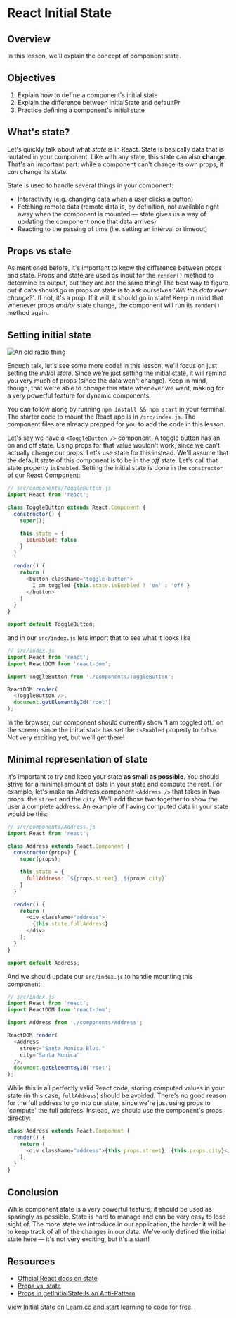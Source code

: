 # React Initial State

## Overview

In this lesson, we'll explain the concept of component state.

## Objectives
1. Explain how to define a component's initial state
2. Explain the difference between initialState and defaultPr
3. Practice defining a component's initial state

## What's state?
Let's quickly talk about what _state_ is in React. State is basically data that is mutated in your component. Like with any state, this state can also **change**. That's an important part: while a component can't change its own props, it _can_ change its state.

State is used to handle several things in your component:

- Interactivity (e.g. changing data when a user clicks a button)
- Fetching remote data (remote data is, by definition, not available right away when the component is mounted — state gives us a way of updating the component once that data arrives)
- Reacting to the passing of time (i.e. setting an interval or timeout)

## Props vs state
As mentioned before, it's important to know the difference between props and state. Props and state are used as input for the `render()` method to determine its output, but they are _not_ the same thing! The best way to figure out if data should go in props or state is to ask ourselves _'Will this data ever change?'_. If not, it's a prop. If it will, it should go in state! Keep in mind that whenever props _and/or_ state change, the component will run its `render()` method again.

## Setting initial state
![An old radio thing](http://support.radioshack.com/support_tutorials/communications/Images/pro2067e_init.gif)

Enough talk, let's see some more code! In this lesson, we'll focus on just setting the _initial state_. Since we're just setting the initial state, it will remind you very much of props (since the data won't change). Keep in mind, though, that we're able to _change_ this state whenever we want, making for a very powerful feature for dynamic components.

You can follow along by running `npm install && npm start` in your terminal. The starter code to mount the React app is in `/src/index.js`. The component files are already prepped for you to add the code in this lesson.

Let's say we have a `<ToggleButton />` component. A toggle button has an on and off state. Using props for that value wouldn't work, since we can't actually change our props! Let's use state for this instead. We'll assume that the default state of this component is to be in the _off_ state. Let's call that state property `isEnabled`. Setting the initial state is done in the `constructor` of our React Component:

```js
// src/components/ToggleButton.js
import React from 'react';

class ToggleButton extends React.Component {
  constructor() {
    super();

    this.state = {
      isEnabled: false
    }
  }

  render() {
    return (
      <button className="toggle-button">
        I am toggled {this.state.isEnabled ? 'on' : 'off'}
      </button>
    )
  }
}

export default ToggleButton;
```

and in our `src/index.js` lets import that to see what it looks like

```js
// src/index.js
import React from 'react';
import ReactDOM from 'react-dom';

import ToggleButton from './components/ToggleButton';

ReactDOM.render(
  <ToggleButton />,
  document.getElementById('root')
);
```

In the browser, our component should currently show 'I am toggled off.' on the screen, since the initial state has set the `isEnabled` property to `false`. Not very exciting yet, but we'll get there!

## Minimal representation of state
It's important to try and keep your state **as small as possible**. You should strive for a minimal amount of data in your state and compute the rest. For example, let's make an Address component `<Address />` that takes in two props: the `street` and the `city`. We'll add those two together to show the user a complete address. An example of having computed data in your state would be this:

```js
// src/components/Address.js
import React from 'react';

class Address extends React.Component {
  constructor(props) {
    super(props);

    this.state = {
      fullAddress: `${props.street}, ${props.city}`
    }
  }

  render() {
    return (
      <div className="address">
        {this.state.fullAddress}
      </div>
    );
  }
}

export default Address;
```

And we should update our `src/index.js` to handle mounting this component:

```js
// src/index.js
import React from 'react';
import ReactDOM from 'react-dom';

import Address from './components/Address';

ReactDOM.render(
  <Address
    street="Santa Monica Blvd."
    city="Santa Monica"
  />,
  document.getElementById('root')
);
```

While this is all perfectly valid React code, storing computed values in your state (in this case, `fullAddress`) should be avoided. There's no good reason for the full address to go into our state, since we're just using props to 'compute' the full address. Instead, we should use the component's props directly:


```js
class Address extends React.Component {
  render() {
    return (
      <div className="address">{this.props.street}, {this.props.city}</div>
    );
  }
}
```

## Conclusion
While component state is a very powerful feature, it should be used as sparingly as possible. State is hard to manage and can be very easy to lose sight of. The more state we introduce in our application, the harder it will be to keep track of all of the changes in our data. We've only defined the initial state here — it's not very exciting, but it's a start!

## Resources
- [Official React docs on state](https://facebook.github.io/react/docs/interactivity-and-dynamic-uis.html#components-are-just-state-machines)
- [Props vs. state](https://github.com/uberVU/react-guide/blob/master/props-vs-state.md)
- [Props in getInitialState Is an Anti-Pattern](https://facebook.github.io/react/tips/props-in-getInitialState-as-anti-pattern.html)

<p class='util--hide'>View <a href='https://learn.co/lessons/react-initial-state'>Initial State</a> on Learn.co and start learning to code for free.</p>
